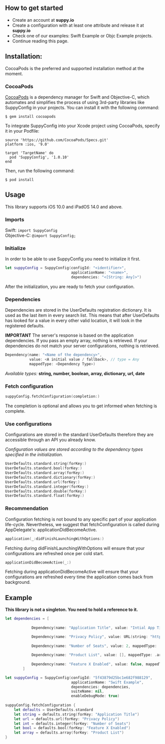 

## How to get started
- Create an account at **suppy.io**
- Create a configuration with at least one attribute and release it at **suppy.io**
- Check one of our examples: Swift Example or Objc Example projects.
- Continue reading this page.

## Installation:
CocoaPods is the preferred and supported installation method at the moment.
### CocoaPods
[CocoaPods](http://cocoapods.org/) is a dependency manager for Swift and Objective-C, which automates and simplifies the process of using 3rd-party libraries like SuppyConfig in your projects. You can install it with the following command:
```
$ gem install cocoapods
```
To integrate SuppyConfig into your Xcode project using CocoaPods, specify it in your Podfile:
```
source 'https://github.com/CocoaPods/Specs.git'
platform :ios, '9.0'

target 'TargetName' do
  pod 'SuppyConfig', '1.0.10'
end
```
Then, run the following command:
```
$ pod install
```

## Usage
This library supports iOS 10.0 and iPadOS 14.0 and above.

### Imports
Swift: `import SuppyConfig`  
Objective-C: `@import SuppyConfig;`

### Initialize 
In order to be able to use SuppyConfig you need to initialize it first.
```swift
let suppyConfig = SuppyConfig(configId: "<identifier>", 
                              applicationName: "<name>", 
                              dependencies: "<[String: Any]>")       
```
After the initialization, you are ready to fetch your configuration.

### Dependencies
Dependencies are stored in the UserDefaults registration dictionary. It is used as the last item in every search list. This means that after UserDefaults
has looked for a value in every other valid location, it will look in the registered defaults.

**IMPORTANT** The server's response is based on the application dependencies. If you pass an empty array, nothing is retrieved. If your dependencies do not match your server configurations, nothing is retrieved. 

```swift
Dependency(name: "<Name of the dependency>", 
           value: <A initial value / fallback>, // type = Any
           mappedType: <Dependency Type>)
```
*Available types:* **string, number, boolean, array, dictionary, url, date**

### Fetch configuration
```swift
suppyConfig.fetchConfiguration(completion:)       
```
The completion is optional and allows you to get informed when fetching is complete.

### Use configurations
Configurations are stored in the standard UserDefaults therefore they are accessible through an API you already know.

*Configuration values are stored according to the dependency types specified in the initialization.*

```swift
UserDefaults.standard.string(forKey:)
UserDefaults.standard.bool(forKey:)
UserDefaults.standard.array(forKey:)
UserDefaults.standard.dictionary(forKey:)
UserDefaults.standard.url(forKey:)
UserDefaults.standard.integer(forKey:)
UserDefaults.standard.double(forKey:)
UserDefaults.standard.float(forKey:)
```

### Recommendation
Configuration fetching is not bound to any specific part of your application life-cycle. 
Nevertheless, we suggest that fetchConfiguration is called during AppDelegate's: applicationDidBecomeActive.

```swift
application(_:didFinishLaunchingWithOptions:)     
```
Fetching during didFinishLaunchingWithOptions will ensure that your configurations are refreshed once 
per cold start.

```swift
applicationDidBecomeActive(_:)
```
Fetching during applicationDidBecomeActive will ensure that your configurations are refreshed every time
the application comes back from background.

## Example
**This library is not a singleton. You need to hold a reference to it.**

```swift
let dependencies = [
            
            Dependency(name: "Application Title", value: "Intial App Title", mappedType: .string),

            Dependency(name: "Privacy Policy", value: URL(string: "https://default-local-url.com")!, mappedType: .url),
            
            Dependency(name: "Number of Seats", value: 2, mappedType: .number),
            
            Dependency(name: "Product List", value: [], mappedType: .array),
            
            Dependency(name: "Feature X Enabled", value: false, mappedType: .boolean)
        ]

let suppyConfig = SuppyConfig(configId: "5f43879d25bc1e682f988129",        
                              applicationName: "Swift Example", 
                              dependencies: dependencies, 
                              suiteName: nil, 
                              enableDebugMode: true) 
                              
suppyConfig.fetchConfiguration {
    let defaults = UserDefaults.standard    
    let string = defaults.string(forKey: "Application Title")
    let url = defaults.url(forKey: "Privacy Policy")
    let int = defaults.integer(forKey: "Number of Seats")
    let bool = defaults.bool(forKey: "Feature X Enabled")
    let array = defaults.array(forKey: "Product List")
}
```

